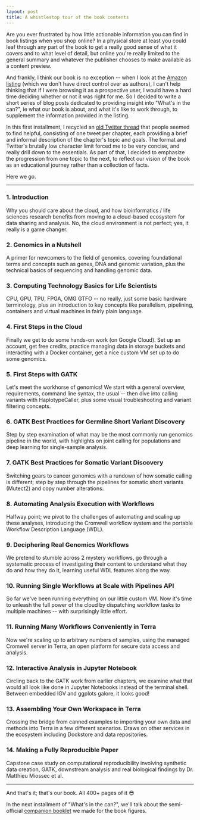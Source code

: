 ```yaml
---
layout: post
title: A whistlestop tour of the book contents
---
```


Are you ever frustrated by how little actionable information you can find in book listings when you shop online? In a physical store at least you could leaf through any part of the book to get a really good sense of what it covers and to what level of detail, but online you're really limited to the general summary and whatever the publisher chooses to make available as a content preview. 

And frankly, I think our book is no exception -- when I look at the [Amazon listing](https://www.amazon.com/Genomics-Cloud-GATK-Spark-Docker-dp-1491975199/dp/1491975199) (which we don't have direct control over as authors), I can't help thinking that if I were browsing it as a prospective user, I would have a hard time deciding whether or not it was right for me. So I decided to write a short series of blog posts dedicated to providing insight into "What's in the can?", ie what our book is about, and what it's like to work through, to supplement the information provided in the listing.

In this first installment, I recycled an [old Twitter thread](https://twitter.com/VdaGeraldine/status/1263336914859560962?s=20) that people seemed to find helpful, consisting of one tweet per chapter, each providing a brief and informal description of the chapter's topic and goals. The format and Twitter's brutally low character limit forced me to be very concise, and really drill down to the essentials. As part of that, I decided to emphasize the progression from one topic to the next, to reflect our vision of the book as an educational journey rather than a collection of facts. 

Here we go.

----

### 1. Introduction
Why you should care about the cloud, and how bioinformatics / life sciences research benefits from moving to a cloud-based ecosystem for data sharing and analysis. No, the cloud environment is not perfect; yes, it really is a game changer.

### 2. Genomics in a Nutshell
A primer for newcomers to the field of genomics, covering foundational terms and concepts such as genes, DNA and genomic variation, plus the technical basics of sequencing and handling genomic data.

### 3. Computing Technology Basics for Life Scientists
CPU, GPU, TPU, FPGA, OMG GTFO -- no really, just some basic hardware terminology, plus an introduction to key concepts like parallelism, pipelining, containers and virtual machines in fairly plain language.

### 4. First Steps in the Cloud
Finally we get to do some hands-on work (on Google Cloud). Set up an account, get free credits, practice managing data in storage buckets and interacting with a Docker container, get a nice custom VM set up to do some genomics.

### 5. First Steps with GATK
Let's meet the workhorse of genomics! We start with a general overview, requirements, command line syntax, the usual -- then dive into calling variants with HaplotypeCaller, plus some visual troubleshooting and variant filtering concepts.

### 6. GATK Best Practices for Germline Short Variant Discovery
Step by step examination of what may be the most commonly run genomics pipeline in the world, with highlights on joint calling for populations and deep learning for single-sample analysis.

### 7. GATK Best Practices for Somatic Variant Discovery
Switching gears to cancer genomics with a rundown of how somatic calling is different; step by step through the pipelines for somatic short variants (Mutect2) and copy number alterations.

### 8. Automating Analysis Execution with Workflows
Halfway point; we pivot to the challenges of automating and scaling up these analyses, introducing the Cromwell workflow system and the portable Workflow Description Language (WDL).

### 9. Deciphering Real Genomics Workflows
We pretend to stumble across 2 mystery workflows, go through a systematic process of investigating their content to understand what they do and how they do it, learning useful WDL features along the way.

### 10. Running Single Workflows at Scale with Pipelines API
So far we've been running everything on our little custom VM. Now it's time to unleash the full power of the cloud by dispatching workflow tasks to multiple machines -- with surprisingly little effort.

### 11. Running Many Workflows Conveniently in Terra
Now we're scaling up to arbitrary numbers of samples, using the managed Cromwell server in Terra, an open platform for secure data access and analysis. 

### 12. Interactive Analysis in Jupyter Notebook
Circling back to the GATK work from earlier chapters, we examine what that would all look like done in Jupyter Notebooks instead of the terminal shell. Between embedded IGV and ggplots galore, it looks good!

### 13. Assembling Your Own Workspace in Terra
Crossing the bridge from canned examples to importing your own data and methods into Terra in a few different scenarios. Draws on other services in the ecosystem including Dockstore and data repositories.

### 14. Making a Fully Reproducible Paper
Capstone case study on computational reproducibility involving synthetic data creation, GATK, downstream analysis and real biological findings by Dr. Matthieu Miossec et al. 

----

And that's it; that's our book. All 400+ pages of it 😎

In the next installment of "What's in the can?", we'll talk about the semi-official [companion booklet](https://storage.googleapis.com/genomics-in-the-cloud/figures/Genomics_in_the_Cloud___Figures_Booklet.pdf) we made for the book figures.

